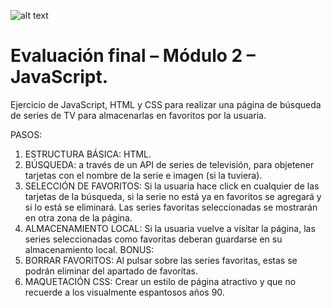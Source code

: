 ![alt text](./assets/images/favicon.png '2y2son4 GitHub page')

# Evaluación final – Módulo 2 – JavaScript.

Ejercicio de JavaScript, HTML y CSS para realizar una página de búsqueda de series de TV para almacenarlas en favoritos por la usuaria.

PASOS:

1. ESTRUCTURA BÁSICA: HTML.
2. BÚSQUEDA: a través de un API de series de televisión, para objetener tarjetas con el nombre de la serie e imagen (si la tuviera).
3. SELECCIÓN DE FAVORITOS: Si la usuaria hace click en cualquier de las tarjetas de la búsqueda, si la serie no está ya en favoritos se agregará y si lo está se eliminará. Las series favoritas seleccionadas se mostrarán en otra zona de la página.
4. ALMACENAMIENTO LOCAL: Si la usuaria vuelve a visitar la página, las series seleccionadas como favoritas deberan guardarse en su almacenamiento local.
   BONUS:
5. BORRAR FAVORITOS: Al pulsar sobre las series favoritas, estas se podrán eliminar del apartado de favoritas.
6. MAQUETACIÓN CSS: Crear un estilo de página atractivo y que no recuerde a los visualmente espantosos años 90.

